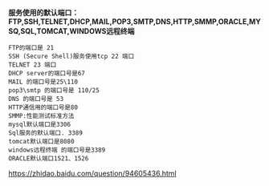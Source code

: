 **服务使用的默认端口：FTP,SSH,TELNET,DHCP,MAIL,POP3,SMTP,DNS,HTTP,SMMP,ORACLE,MYSQ,SQL,TOMCAT,WINDOWS远程终端**



```
FTP的端口是 21
SSH (Secure Shell)服务使用tcp 22 端口
TELNET 23 端口
DHCP server的端口号是67
MAIL 的端口号是25\110
pop3\smtp 的端口号是 110/25
DNS 的端口号是 53
HTTP通信用的端口号是80
SMMP:性能测试标准方法
mysql默认端口是3306
Sql服务的默认端口. 3389
tomcat默认端口是8080
windows远程终端 的端口号是3389
ORACLE默认端口1521、1526
```



https://zhidao.baidu.com/question/94605436.html